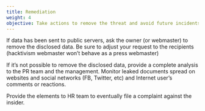 ```yaml
---
title: Remediation
weight: 4
objective: Take actions to remove the threat and avoid future incidents.
---
```

If data has been sent to public servers, ask the owner (or webmaster) to remove the disclosed data. Be sure to adjust your request to the recipients (hacktivism webmaster won’t behave as a press webmaster)

If it’s not possible to remove the disclosed data, provide a complete analysis to the PR team and the management. Monitor leaked documents spread on websites and social networks (FB, Twitter, etc) and Internet user’s comments or reactions.

Provide the elements to HR team to eventually file a complaint against the insider.
